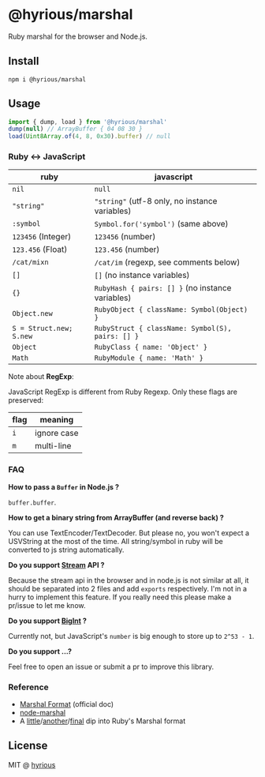 # @hyrious/marshal

Ruby marshal for the browser and Node.js.

## Install

```
npm i @hyrious/marshal
```

## Usage

```ts
import { dump, load } from '@hyrious/marshal'
dump(null) // ArrayBuffer { 04 08 30 }
load(Uint8Array.of(4, 8, 0x30).buffer) // null
```

### Ruby &harr; JavaScript

| ruby                    | javascript                                       |
| ----------------------- | ------------------------------------------------ |
| `nil`                   | `null`                                           |
| `"string"`              | `"string"` (utf-8 only, no instance variables)   |
| `:symbol`               | `Symbol.for('symbol')` (same above)              |
| `123456` (Integer)      | `123456` (number)                                |
| `123.456` (Float)       | `123.456` (number)                               |
| `/cat/mixn`             | `/cat/im` (regexp, see comments below)           |
| `[]`                    | `[]` (no instance variables)                     |
| `{}`                    | `RubyHash { pairs: [] }` (no instance variables) |
| `Object.new`            | `RubyObject { className: Symbol(Object) }`       |
| `S = Struct.new; S.new` | `RubyStruct { className: Symbol(S), pairs: [] }` |
| `Object`                | `RubyClass { name: 'Object' }`                   |
| `Math`                  | `RubyModule { name: 'Math' }`                    |

Note about **RegExp**:

JavaScript RegExp is different from Ruby Regexp. Only these flags are preserved:

| flag | meaning     |
| ---- | ----------- |
| `i`  | ignore case |
| `m`  | multi-line  |

### FAQ

**How to pass a `Buffer` in Node.js ?**

`buffer.buffer`.

**How to get a binary string from ArrayBuffer (and reverse back) ?**

You can use TextEncoder/TextDecoder. But please no, you won't expect a USVString at the most of the time.
All string/symbol in ruby will be converted to js string automatically.

**Do you support [Stream](https://developer.mozilla.org/en-US/docs/Web/API/ReadableStream) API ?**

Because the stream api in the browser and in node.js is not similar at all, it should be separated into 2 files and add `exports` respectively. I'm not in a hurry to implement this feature. If you really need this please make a pr/issue to let me know.

**Do you support [BigInt](https://developer.mozilla.org/en-US/docs/Web/JavaScript/Reference/Global_Objects/BigInt) ?**

Currently not, but JavaScript's `number` is big enough to store up to `2^53 - 1`.

**Do you support ...?**

Feel free to open an issue or submit a pr to improve this library.

### Reference

- [Marshal Format](https://github.com/ruby/ruby/blob/master/doc/marshal.rdoc) (official doc)
- [node-marshal](https://github.com/clayzermk1/node-marshal)
- A [little](http://jakegoulding.com/blog/2013/01/15/a-little-dip-into-rubys-marshal-format)/[another](http://jakegoulding.com/blog/2013/01/16/another-dip-into-rubys-marshal-format)/[final](http://jakegoulding.com/blog/2013/01/20/a-final-dip-into-rubys-marshal-format) dip into Ruby's Marshal format

## License

MIT @ [hyrious](https://github.com/hyrious)
